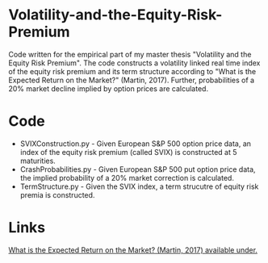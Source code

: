# Volatility-and-the-Equity-Risk-Premium

Code written for the empirical part of my master thesis "Volatility and the Equity Risk Premium". 
The code constructs a volatility linked real time index of the equity risk premium and its term structure according to "What is 
the Expected Return on the Market?" (Martin, 2017). Further, probabilities of a 20% market decline implied by option prices are calculated.

# Code
- SVIXConstruction.py - Given European S&P 500 option price data, an index of the equity risk premium (called SVIX) is constructed at 5 
                        maturities. 
- CrashProbabilities.py - Given European S&P 500 put option price data, the implied probability of a 20% market correction is calculated. 
- TermStructure.py - Given the SVIX index, a term strucutre of equity risk premia is constructed. 

# Links
[What is the Expected Return on the Market? (Martin, 2017) available under.](http://personal.lse.ac.uk/martiniw/) 













